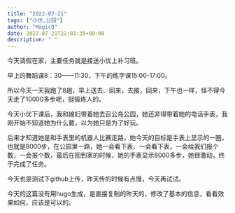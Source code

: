 ```yaml
---
title: "2022-07-21"
tags: ["小优,公园"]
author: "MagicQ"
date: 2022-07-21T22:03:35+08:00
description: " "
---
```


今天请假在家，主要任务就是接送小优上补习班。

早上的舞蹈课8：30——11:30，下午的练字课15:00-17:00。

所以今天一天我跑了8趟，早上送去、回来，去接，回来，下午也一样，怪不得今天走了10000多步呢，挺锻炼人的。

今天小优下课后，我和媳妇带着她去召公岛公园，她还非得带着她的电话手表，我刚开始不知道她为什么戴，以为她只是为了好玩。

后来才知道她是和手表里的机器人比赛走路，她今天的目标是手表上显示的一圈，也就是8000步，在公园里一路，她一会看下表、一会看下表，一会给我们报个数，一会报个数，最后在回到家的时候，她的手表显示8000多步，她很激动，终于完成了任务。

今天也是测试下github上传，昨天传的时候有点慢，今天再试试。

今天的这篇没有用hugo生成，是直接复制的昨天的，修改了基本的信息，看看效果如何，应该是可以的。